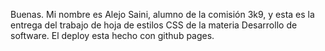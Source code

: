 Buenas. Mi nombre es Alejo Saini, alumno de la comisión 3k9, y esta es la entrega del trabajo de hoja de estilos CSS de la materia Desarrollo de software.
El deploy esta hecho con github pages.
